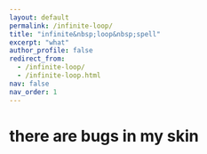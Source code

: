 ```yaml
---
layout: default
permalink: /infinite-loop/
title: "infinite&nbsp;loop&nbsp;spell"
excerpt: "what"
author_profile: false
redirect_from: 
  - /infinite-loop/
  - /infinite-loop.html
nav: false
nav_order: 1
---
```


# there are bugs in my skin

